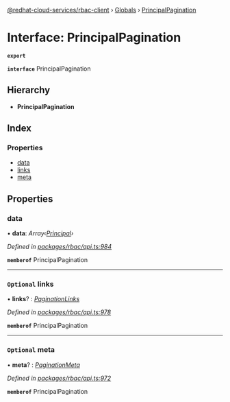 [@redhat-cloud-services/rbac-client](../README.md) › [Globals](../globals.md) › [PrincipalPagination](principalpagination.md)

# Interface: PrincipalPagination

**`export`** 

**`interface`** PrincipalPagination

## Hierarchy

* **PrincipalPagination**

## Index

### Properties

* [data](principalpagination.md#data)
* [links](principalpagination.md#optional-links)
* [meta](principalpagination.md#optional-meta)

## Properties

###  data

• **data**: *Array‹[Principal](principal.md)›*

*Defined in [packages/rbac/api.ts:984](https://github.com/RedHatInsights/javascript-clients/blob/master/packages/rbac/api.ts#L984)*

**`memberof`** PrincipalPagination

___

### `Optional` links

• **links**? : *[PaginationLinks](paginationlinks.md)*

*Defined in [packages/rbac/api.ts:978](https://github.com/RedHatInsights/javascript-clients/blob/master/packages/rbac/api.ts#L978)*

**`memberof`** PrincipalPagination

___

### `Optional` meta

• **meta**? : *[PaginationMeta](paginationmeta.md)*

*Defined in [packages/rbac/api.ts:972](https://github.com/RedHatInsights/javascript-clients/blob/master/packages/rbac/api.ts#L972)*

**`memberof`** PrincipalPagination

